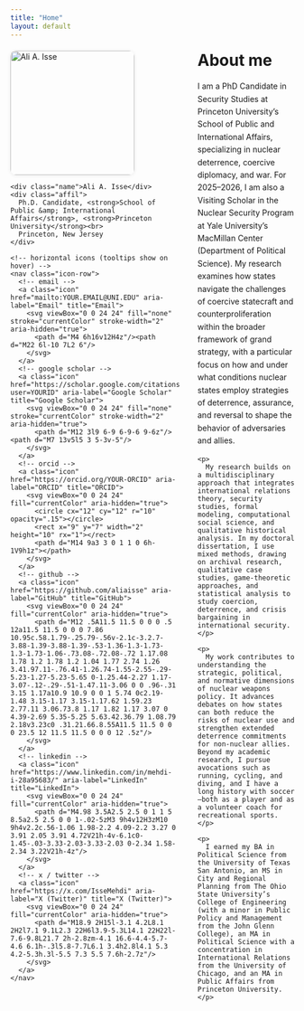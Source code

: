 ```yaml
---
title: "Home"
layout: default
---
```


<!-- ============= page-scoped styles ============= -->
<style>
  :root{
    --header-h: 64px;          /* header height */
  }

  /* Make the Minima header sticky */
  .site-header{
    position: fixed;
    top: 0; left: 0; right: 0;
    height: var(--header-h);
    z-index: 9999;
    background: #ffffffcc;         /* translucent white */
    backdrop-filter: blur(8px);
    border-bottom: 1px solid #e6e8eb;
  }
  /* Keep the inner header content vertically centered */
  .site-header .wrapper{
    min-height: var(--header-h);
    display: flex;
    align-items: center;
  }

  /* Offset the page content so it doesn't hide under the fixed header */
  .page-content{ padding-top: calc(var(--header-h) + 16px); }

  /* Smooth in-page anchor scrolling, with offset for sticky header */
  html{ scroll-behavior: smooth; scroll-padding-top: calc(var(--header-h) + 8px); }

  /* Kill the duplicated minima footer (optional) */
  .site-footer { display: none !important; }

  /* Header colors (site title + top menu) */
  .site-header .site-title,
  .site-header .site-nav .page-link { color:#1a73e8 !important; text-decoration:none; }
  .site-header .site-title:hover,
  .site-header .site-nav .page-link:hover,
  .site-header .site-nav .page-link:focus { color:#1558b0 !important; }

  /* ===== Two-column layout ===== */
  .layout{
    display:grid;
    grid-template-columns: 300px 1fr; /* left sidebar, right content */
    gap:2rem;
    margin-top:1.25rem;
  }
  /* Stack on phones */
  @media (max-width: 860px){
    .layout{ grid-template-columns:1fr; }
  }

  /* ===== Left sidebar ===== */
  .sidebar .photo img{
    width: 220px; max-width:100%;
    border-radius:10px; box-shadow:0 1px 6px rgba(0,0,0,.08);
  }
  .sidebar .name{
    font-size:1.6rem; font-weight:800; margin:.85rem 0 .35rem;
    color:#1a73e8;
  }
  .sidebar .affil{
    color:#444; line-height:1.4; margin:0 0 .75rem 0;
  }

  /* Compact horizontal icon row under the photo */
  .icon-row{
    display:flex; flex-wrap:wrap; gap:.5rem; margin-top:.35rem;
  }
  .icon{
    display:inline-flex; align-items:center; justify-content:center;
    width:36px; height:36px; border:1px solid #e6e6e6; border-radius:999px;
    background:#fff; text-decoration:none; color:#111;
  }
  .icon svg{ width:18px; height:18px; }
  .icon:hover{ background:#f6f8ff; }

  /* ===== Right column content ===== */
  .content h1{ margin-top:0; }
  .content p{ margin:.6rem 0; line-height:1.6; }
</style>

<div class="layout">
  <!-- ========== LEFT: photo, name, affiliation, icons ========== -->
  <aside class="sidebar">
    <div class="photo">
      <img src="{{ '/assets/headshot.jpg' | relative_url }}" alt="Ali A. Isse">
    </div>

    <div class="name">Ali A. Isse</div>
    <div class="affil">
      Ph.D. Candidate, <strong>School of Public &amp; International Affairs</strong>, <strong>Princeton University</strong><br>
      Princeton, New Jersey
    </div>

    <!-- horizontal icons (tooltips show on hover) -->
    <nav class="icon-row">
      <!-- email -->
      <a class="icon" href="mailto:YOUR.EMAIL@UNI.EDU" aria-label="Email" title="Email">
        <svg viewBox="0 0 24 24" fill="none" stroke="currentColor" stroke-width="2" aria-hidden="true">
          <path d="M4 6h16v12H4z"/><path d="M22 6l-10 7L2 6"/>
        </svg>
      </a>
      <!-- google scholar -->
      <a class="icon" href="https://scholar.google.com/citations?user=YOURID" aria-label="Google Scholar" title="Google Scholar">
        <svg viewBox="0 0 24 24" fill="none" stroke="currentColor" stroke-width="2" aria-hidden="true">
          <path d="M12 3l9 6-9 6-9-6 9-6z"/><path d="M7 13v5l5 3 5-3v-5"/>
        </svg>
      </a>
      <!-- orcid -->
      <a class="icon" href="https://orcid.org/YOUR-ORCID" aria-label="ORCID" title="ORCID">
        <svg viewBox="0 0 24 24" fill="currentColor" aria-hidden="true">
          <circle cx="12" cy="12" r="10" opacity=".15"></circle>
          <rect x="9" y="7" width="2" height="10" rx="1"></rect>
          <path d="M14 9a3 3 0 1 1 0 6h-1V9h1z"></path>
        </svg>
      </a>
      <!-- github -->
      <a class="icon" href="https://github.com/aliaisse" aria-label="GitHub" title="GitHub">
        <svg viewBox="0 0 24 24" fill="currentColor" aria-hidden="true">
          <path d="M12 .5A11.5 11.5 0 0 0 .5 12a11.5 11.5 0 0 0 7.86 10.95c.58.1.79-.25.79-.56v-2.1c-3.2.7-3.88-1.39-3.88-1.39-.53-1.36-1.3-1.73-1.3-1.73-1.06-.73.08-.72.08-.72 1.17.08 1.78 1.2 1.78 1.2 1.04 1.77 2.74 1.26 3.41.97.11-.76.41-1.26.74-1.55-2.55-.29-5.23-1.27-5.23-5.65 0-1.25.44-2.27 1.17-3.07-.12-.29-.51-1.47.11-3.06 0 0 .96-.31 3.15 1.17a10.9 10.9 0 0 1 5.74 0c2.19-1.48 3.15-1.17 3.15-1.17.62 1.59.23 2.77.11 3.06.73.8 1.17 1.82 1.17 3.07 0 4.39-2.69 5.35-5.25 5.63.42.36.79 1.08.79 2.18v3.23c0 .31.21.66.8.55A11.5 11.5 0 0 0 23.5 12 11.5 11.5 0 0 0 12 .5z"/>
        </svg>
      </a>
      <!-- linkedin -->
      <a class="icon" href="https://www.linkedin.com/in/mehdi-i-28a95683/" aria-label="LinkedIn" title="LinkedIn">
        <svg viewBox="0 0 24 24" fill="currentColor" aria-hidden="true">
          <path d="M4.98 3.5A2.5 2.5 0 1 1 5 8.5a2.5 2.5 0 0 1-.02-5zM3 9h4v12H3zM10 9h4v2.2c.56-1.06 1.98-2.2 4.09-2.2 3.27 0 3.91 2.05 3.91 4.72V21h-4v-6.1c0-1.45-.03-3.33-2.03-3.33-2.03 0-2.34 1.58-2.34 3.22V21h-4z"/>
        </svg>
      </a>
      <!-- x / twitter -->
      <a class="icon" href="https://x.com/IsseMehdi" aria-label="X (Twitter)" title="X (Twitter)">
        <svg viewBox="0 0 24 24" fill="currentColor" aria-hidden="true">
          <path d="M18.9 2H15l-3.1 4.2L8.1 2H2l7.1 9.1L2.3 22H6l3.9-5.3L14.1 22H22l-7.6-9.8L21.7 2h-2.8zm-4.1 16.6-4.4-5.7-4.6 6.1h-.3l5.8-7.7L6.1 3.4h2.8l4.1 5.3 4.2-5.3h.3l-5.5 7.3 5.5 7.6h-2.7z"/>
        </svg>
      </a>
    </nav>
  </aside>

  <!-- ========== RIGHT: main content ========== -->
  <main class="content">
    <h1>About me</h1>
    <p>
      I am a PhD Candidate in Security Studies at Princeton University’s School of Public and International Affairs, specializing in nuclear deterrence, coercive diplomacy, and war. For 2025–2026, I am also a Visiting Scholar in the Nuclear Security Program at Yale University’s MacMillan Center (Department of Political Science). My research examines how states navigate the challenges of coercive statecraft and counterproliferation within the broader framework of grand strategy, with a particular focus on how and under what conditions nuclear states employ strategies of deterrence, assurance, and reversal to shape the behavior of adversaries and allies.
    </p>

    <p>
      My research builds on a multidisciplinary approach that integrates international relations theory, security studies, formal modeling, computational social science, and qualitative historical analysis. In my doctoral dissertation, I use mixed methods, drawing on archival research, qualitative case studies, game-theoretic approaches, and statistical analysis to study coercion, deterrence, and crisis bargaining in international security.
    </p>

    <p>
      My work contributes to understanding the strategic, political, and normative dimensions of nuclear weapons policy. It advances debates on how states can both reduce the risks of nuclear use and strengthen extended deterrence commitments for non-nuclear allies. Beyond my academic research, I pursue avocations such as running, cycling, and diving, and I have a long history with soccer—both as a player and as a volunteer coach for recreational sports.
    </p>

    <p>
      I earned my BA in Political Science from the University of Texas San Antonio, an MS in City and Regional Planning from The Ohio State University’s College of Engineering (with a minor in Public Policy and Management from the John Glenn College), an MA in Political Science with a concentration in International Relations from the University of Chicago, and an MA in Public Affairs from Princeton University.
    </p>
  </main>
</div>
 
 

